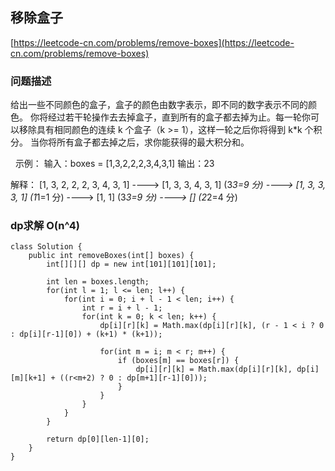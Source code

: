 ## 移除盒子
[https://leetcode-cn.com/problems/remove-boxes](https://leetcode-cn.com/problems/remove-boxes)

### 问题描述
给出一些不同颜色的盒子，盒子的颜色由数字表示，即不同的数字表示不同的颜色。
你将经过若干轮操作去去掉盒子，直到所有的盒子都去掉为止。每一轮你可以移除具有相同颜色的连续 k 个盒子（k >= 1），这样一轮之后你将得到 k*k 个积分。
当你将所有盒子都去掉之后，求你能获得的最大积分和。

 
示例：
输入：boxes = [1,3,2,2,2,3,4,3,1]
输出：23

解释：
[1, 3, 2, 2, 2, 3, 4, 3, 1]
----> [1, 3, 3, 4, 3, 1] (3*3=9 分)
----> [1, 3, 3, 3, 1] (1*1=1 分)
----> [1, 1] (3*3=9 分)
----> [] (2*2=4 分)


### dp求解 O(n^4)
```
class Solution {
    public int removeBoxes(int[] boxes) {
        int[][][] dp = new int[101][101][101];

        int len = boxes.length;
        for(int l = 1; l <= len; l++) {
            for(int i = 0; i + l - 1 < len; i++) {
                int r = i + l - 1;
                for(int k = 0; k < len; k++) {
                    dp[i][r][k] = Math.max(dp[i][r][k], (r - 1 < i ? 0 : dp[i][r-1][0]) + (k+1) * (k+1));

                    for(int m = i; m < r; m++) {
                        if (boxes[m] == boxes[r]) {
                            dp[i][r][k] = Math.max(dp[i][r][k], dp[i][m][k+1] + ((r<m+2) ? 0 : dp[m+1][r-1][0]));
                        }
                    }
                }
            }
        }

        return dp[0][len-1][0];
    }
}
```
